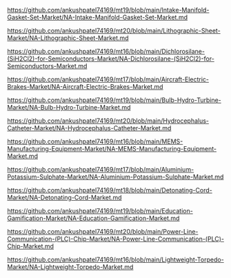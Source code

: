 <p><a href="https://github.com/ankushpatel74169/mt19/blob/main/Intake-Manifold-Gasket-Set-Market/NA-Intake-Manifold-Gasket-Set-Market.md">https://github.com/ankushpatel74169/mt19/blob/main/Intake-Manifold-Gasket-Set-Market/NA-Intake-Manifold-Gasket-Set-Market.md</a></p><p><a href="https://github.com/ankushpatel74169/mt20/blob/main/Lithographic-Sheet-Market/NA-Lithographic-Sheet-Market.md">https://github.com/ankushpatel74169/mt20/blob/main/Lithographic-Sheet-Market/NA-Lithographic-Sheet-Market.md</a></p><p><a href="https://github.com/ankushpatel74169/mt16/blob/main/Dichlorosilane-(SiH2Cl2)-for-Semiconductors-Market/NA-Dichlorosilane-(SiH2Cl2)-for-Semiconductors-Market.md">https://github.com/ankushpatel74169/mt16/blob/main/Dichlorosilane-(SiH2Cl2)-for-Semiconductors-Market/NA-Dichlorosilane-(SiH2Cl2)-for-Semiconductors-Market.md</a></p><p><a href="https://github.com/ankushpatel74169/mt17/blob/main/Aircraft-Electric-Brakes-Market/NA-Aircraft-Electric-Brakes-Market.md">https://github.com/ankushpatel74169/mt17/blob/main/Aircraft-Electric-Brakes-Market/NA-Aircraft-Electric-Brakes-Market.md</a></p><p><a href="https://github.com/ankushpatel74169/mt19/blob/main/Bulb-Hydro-Turbine-Market/NA-Bulb-Hydro-Turbine-Market.md">https://github.com/ankushpatel74169/mt19/blob/main/Bulb-Hydro-Turbine-Market/NA-Bulb-Hydro-Turbine-Market.md</a></p><p><a href="https://github.com/ankushpatel74169/mt20/blob/main/Hydrocephalus-Catheter-Market/NA-Hydrocephalus-Catheter-Market.md">https://github.com/ankushpatel74169/mt20/blob/main/Hydrocephalus-Catheter-Market/NA-Hydrocephalus-Catheter-Market.md</a></p><p><a href="https://github.com/ankushpatel74169/mt16/blob/main/MEMS-Manufacturing-Equipment-Market/NA-MEMS-Manufacturing-Equipment-Market.md">https://github.com/ankushpatel74169/mt16/blob/main/MEMS-Manufacturing-Equipment-Market/NA-MEMS-Manufacturing-Equipment-Market.md</a></p><p><a href="https://github.com/ankushpatel74169/mt17/blob/main/Aluminium-Potassium-Sulphate-Market/NA-Aluminium-Potassium-Sulphate-Market.md">https://github.com/ankushpatel74169/mt17/blob/main/Aluminium-Potassium-Sulphate-Market/NA-Aluminium-Potassium-Sulphate-Market.md</a></p><p><a href="https://github.com/ankushpatel74169/mt18/blob/main/Detonating-Cord-Market/NA-Detonating-Cord-Market.md">https://github.com/ankushpatel74169/mt18/blob/main/Detonating-Cord-Market/NA-Detonating-Cord-Market.md</a></p><p><a href="https://github.com/ankushpatel74169/mt19/blob/main/Education-Gamification-Market/NA-Education-Gamification-Market.md">https://github.com/ankushpatel74169/mt19/blob/main/Education-Gamification-Market/NA-Education-Gamification-Market.md</a></p><p><a href="https://github.com/ankushpatel74169/mt20/blob/main/Power-Line-Communication-(PLC)-Chip-Market/NA-Power-Line-Communication-(PLC)-Chip-Market.md">https://github.com/ankushpatel74169/mt20/blob/main/Power-Line-Communication-(PLC)-Chip-Market/NA-Power-Line-Communication-(PLC)-Chip-Market.md</a></p><p><a href="https://github.com/ankushpatel74169/mt16/blob/main/Lightweight-Torpedo-Market/NA-Lightweight-Torpedo-Market.md">https://github.com/ankushpatel74169/mt16/blob/main/Lightweight-Torpedo-Market/NA-Lightweight-Torpedo-Market.md</a></p>

